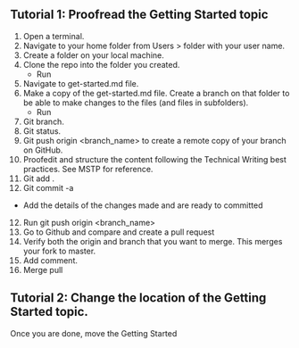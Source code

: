 ## Tutorial 1: Proofread the Getting Started topic 

1. Open a terminal.
2. Navigate to your home folder from Users > folder with your user name.
3. Create a folder on your local machine.
4. Clone the repo into the folder you created.
    - Run 
5. Navigate to get-started.md file.
6. Make a copy of the get-started.md file.
Create a branch on that folder to be able to make changes to the files (and files in subfolders). 
    - Run 
6. Git branch.
7. Git status.
8. Git push origin <branch_name> to create a remote copy of your branch on GitHub.
9. Proofedit and structure the content following the Technical Writing best practices. See MSTP for reference. 
10. Git add .
11. Git commit -a 
  - Add the details of the changes made and are ready to committed
12. Run git push origin <branch_name>
13. Go to Github and compare and create a pull request
14. Verify both the origin and branch that you want to merge. This merges your fork to master.
15. Add comment.
16. Merge pull

 
## Tutorial 2: Change the location of the Getting Started topic. 
Once you are done, move the Getting Started 
